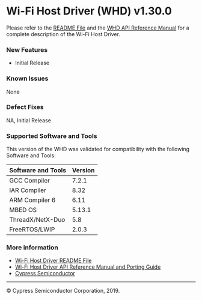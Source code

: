 # Wi-Fi Host Driver (WHD)  v1.30.0
Please refer to the [README File](./README.md) and the [WHD API Reference Manual](https://cypresssemiconductorco.github.io/wifi-host-driver/API/index.html) for a complete description of the Wi-Fi Host Driver.

### New Features
* Initial Release

### Known Issues
None

### Defect Fixes
NA, Initial Release

### Supported Software and Tools
This version of the WHD was validated for compatibility with the following Software and Tools:

| Software and Tools                                      | Version      |
| :---                                                    | :----        |
| GCC Compiler                                            | 7.2.1        |
| IAR Compiler                                            | 8.32         |
| ARM Compiler 6                                          | 6.11         |
| MBED OS                                                 | 5.13.1       |
| ThreadX/NetX-Duo                                        | 5.8          |
| FreeRTOS/LWIP                                           | 2.0.3        |


### More information
* [Wi-Fi Host Driver README File](./README.md)
* [Wi-Fi Host Driver API Reference Manual and Porting Guide](https://cypresssemiconductorco.github.io/wifi-host-driver/API/index.html)
* [Cypress Semiconductor](http://www.cypress.com)

---
© Cypress Semiconductor Corporation, 2019.
